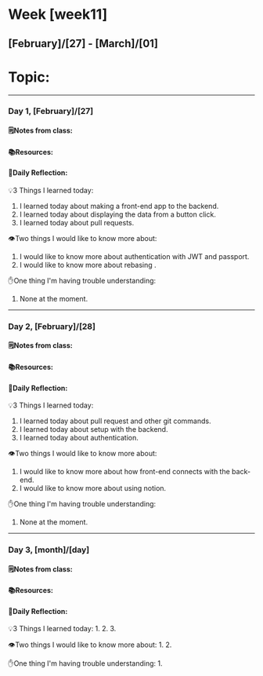 # Week [week11]
## [February]/[27] - [March]/[01]

# Topic:

___

### Day 1, [February]/[27]

#### 🗒️Notes from class:

#### 📚Resources:


#### 💭Daily Reflection:

💡3 Things I learned today:
1. I learned today about making a front-end app to the backend.
2. I learned today about displaying the data from a button click.
3. I learned today about pull requests.

👁️Two things I would like to know more about:
1. I would like to know more about authentication with JWT and passport.
2. I would like to know more about rebasing .

✋One thing I'm having trouble understanding:
1. None at the moment.

___

### Day 2, [February]/[28] 

#### 🗒️Notes from class:

#### 📚Resources:


#### 💭Daily Reflection:

💡3 Things I learned today:
1. I learned today about pull request and other git commands.
2. I learned today about setup with the backend.
3. I learned today about authentication.

👁️Two things I would like to know more about:
1. I would like to know more about how front-end connects with the back-end.
2. I would like to know more about using notion.

✋One thing I'm having trouble understanding:
1. None at the moment.

___

### Day 3, [month]/[day]
#### 🗒️Notes from class:

#### 📚Resources:


#### 💭Daily Reflection:

💡3 Things I learned today:
1. 
2. 
3. 

👁️Two things I would like to know more about:
1. 
2. 

✋One thing I'm having trouble understanding:
1. 
 

